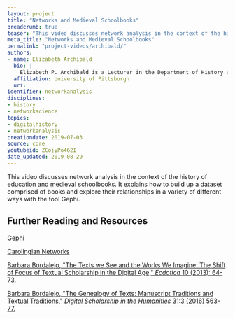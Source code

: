 ```yaml
---
layout: project
title: "Networks and Medieval Schoolbooks"
breadcrumb: true
teaser: "This video discusses network analysis in the context of the history."
meta_title: "Networks and Medieval Schoolbooks"
permalink: "project-videos/archibald/"
authors:
- name: Elizabeth Archibald
  bio: |
    Elizabeth P. Archibald is a Lecturer in the Department of History at the University of Pittsburgh. Her research focuses on the history of education in medieval Europe and the history of the book, and she is the author of articles and chapters on these subjects as well as _Ask the Past: Pertinent and Impertinent Advice from Yesteryear_ (2015).
  affiliation: University of Pittsburgh
  uri:
identifier: networkanalysis
disciplines:
- history
- networkscience
topics:
- digitalhistory
- networkanalysis
creationdate: 2019-07-03
source: core
youtubeid: ZCojyPo462I
date_updated: 2019-08-29
---
```



This video discusses network analysis in the context of the history of education and medieval schoolbooks. It explains how to build up a dataset comprised of books and explore their relationships in a variety of different ways with the tool Gephi.

## Further Reading and Resources

[Gephi](https://gephi.org/)

[Carolingian Networks](https://digitalhumanities.duke.edu/projects/carolingian-networks)

[Barbara Bordalejo, "The Texts we See and the Works We Imagine: The Shift of Focus of Textual Scholarship in the Digital Age," _Ecdotica_ 10 (2013): 64-73.](https://www.fundacionaquae.org/wp-content/uploads/2017/09/Ecdotica1.pdf)

[Barbara Bordalejo, "The Genealogy of Texts: Manuscript Traditions and Textual Traditions," _Digital Scholarship in the Humanities_ 31:3 (2016) 563-77.](https://zenodo.org/record/2564257)
